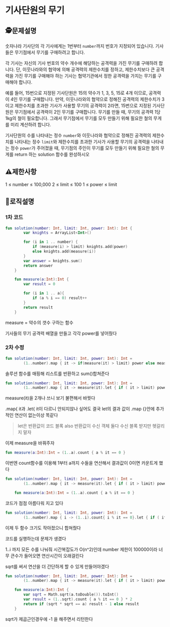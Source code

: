 기사단원의 무기
=
## 🕵️문제설명
숫자나라 기사단의 각 기사에게는 1번부터 `number`까지 번호가 지정되어 있습니다. 기사들은 무기점에서 무기를 구매하려고 합니다.

각 기사는 자신의 기사 번호의 약수 개수에 해당하는 공격력을 가진 무기를 구매하려 합니다. 단, 이웃나라와의 협약에 의해 공격력의 제한수치를 정하고, 제한수치보다 큰 공격력을 가진 무기를 구매해야 하는 기사는 협약기관에서 정한 공격력을 가지는 무기를 구매해야 합니다.

예를 들어, 15번으로 지정된 기사단원은 15의 약수가 1, 3, 5, 15로 4개 이므로, 공격력이 4인 무기를 구매합니다. 만약, 이웃나라와의 협약으로 정해진 공격력의 제한수치가 3이고 제한수치를 초과한 기사가 사용할 무기의 공격력이 2라면, 15번으로 지정된 기사단원은 무기점에서 공격력이 2인 무기를 구매합니다. 무기를 만들 때, 무기의 공격력 1당 1kg의 철이 필요합니다. 그래서 무기점에서 무기를 모두 만들기 위해 필요한 철의 무게를 미리 계산하려 합니다.

기사단원의 수를 나타내는 정수 `number`와 이웃나라와 협약으로 정해진 공격력의 제한수치를 나타내는 정수 `limit`와 제한수치를 초과한 기사가 사용할 무기의 공격력을 나타내는 정수 `power`가 주어졌을 때, 무기점의 주인이 무기를 모두 만들기 위해 필요한 철의 무게를 return 하는 solution 함수를 완성하시오
## ⚠️제한사항

1 ≤ number ≤ 100,000
2 ≤ limit ≤ 100
1 ≤ power ≤ limit

## 🔎로직설명
### 1차 코드
```kotlin
fun solution(number: Int, limit: Int, power: Int): Int {
        var knights = ArrayList<Int>()

        for (i in 1 .. number) {
            if (measure(i) > limit) knights.add(power)
            else knights.add(measure(i))
        }
        var answer = knights.sum()
        return answer
    }

    fun measure(a:Int):Int {
        var result = 0

        for (i in 1 .. a){
            if (a % i == 0) result++
        }
        return result
    }
```
measure = 약수의 갯수 구하는 함수

기사들의 무기 공격력 배열을 만들고 각각 power를 넣어줬다

### 2차 수정
```kotlin
fun solution(number: Int, limit: Int, power: Int): Int =
        (1..number).map { it -> if(measure(it) > limit) power else measure(it) }.sum()
```
솔루션 함수를 매핑해 리스트를 반환하고 sum()합쳐준다

```kotlin
fun solution(number: Int, limit: Int, power: Int): Int =
        (1..number).map { it -> measure(it).let { if ( it > limit) power else it }}.sum()
```
measure(it)을 2개나 쓰니 보기 불편해서 바꿧다

.map{ it과 .let{ it이 다르니 안되지않나 싶어도 결국 let의 결과 값이 .map {}안에 추가적인 연산이 없는이상 똑같다
>let은 반환값이 코드 블록 also 반환값이 수신 객체 
둘다 수신 블록 받지만 헷갈리지 말자

이제 measure을 바꿔주자
```kotlin
fun measure(a:Int):Int = (1..a).count { a % it == 0 }
```
이번엔 count함수를 이용해 1부터 a까지 수들을 연산해서 결과값이 0이면 카운트게 했다

```kotlin
fun solution(number: Int, limit: Int, power: Int): Int =
        (1..number).map { it -> measure(it).let { if ( it > limit) power else it }}.sum()

    fun measure(a:Int):Int = (1..a).count { a % it == 0 }
```

코드가 점점 아름다워 지고 있다

```kotlin
fun solution(number: Int, limit: Int, power: Int): Int =
        (1..number).map { i -> (1..i).count{ i % it == 0}.let { if ( it > limit) power else it }}.sum()
```

이제 두 함수 크기도 작아졌으니 합쳐줬다

코드를 실행하는데 문제가 생겼다

1..i 까지 모든 수를 나눠줘 시간복잡도가 O(n^2)인데 number 제한이 100000이라 너무 큰수가 들어오면 연산시간이 오래걸린다

sqrt를 써서 연산을 더 간단하게 할 수 있게 만들어야겠다

```kotlin
fun solution(number: Int, limit: Int, power: Int): Int =
        (1..number).map { it -> measure(it).let { if ( it > limit) power else it }}.sum()

    fun measure(a:Int):Int {
        var sqrt = Math.sqrt(a.toDouble()).toInt()
        var result = (1..sqrt).count { a % it == 0 } * 2
        return if (sqrt * sqrt == a) result - 1 else result
    }
```
sqrt가 제곱근인경우에 -1 을 해주면서 리턴한다
